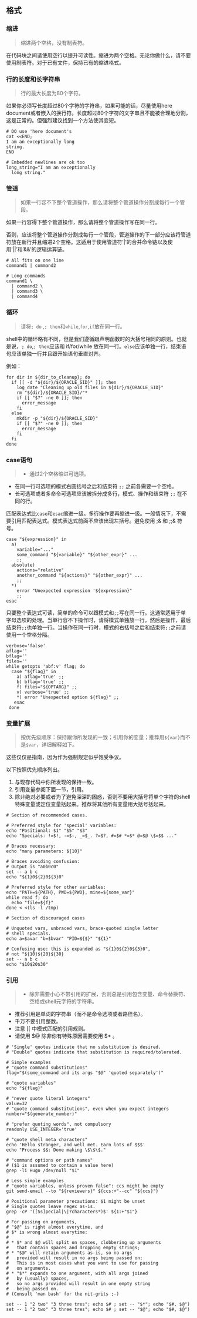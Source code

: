 ## 格式
### 缩进
> 缩进两个空格，没有制表符。

在代码块之间请使用空行以提升可读性。缩进为两个空格。无论你做什么，请不要使用制表符。对于已有文件，保持已有的缩进格式。

### 行的长度和长字符串
> 行的最大长度为80个字符。

如果你必须写长度超过80个字符的字符串，如果可能的话，尽量使用here document或者嵌入的换行符。长度超过80个字符的文字串且不能被合理地分割，这是正常的。但强烈建议找到一个方法使其变短。
```shell
# DO use 'here document's
cat <<END;
I am an exceptionally long
string.
END

# Embedded newlines are ok too
long_string="I am an exceptionally
  long string."
```
### 管道
> 如果一行容不下整个管道操作，那么请将整个管道操作分割成每行一个管段。

如果一行容得下整个管道操作，那么请将整个管道操作写在同一行。

否则，应该将整个管道操作分割成每行一个管段，管道操作的下一部分应该将管道符放在新行并且缩进2个空格。这适用于使用管道符’|’的合并命令链以及使用’||’和’&&’的逻辑运算链。
```shell
# All fits on one line
command1 | command2

# Long commands
command1 \
  | command2 \
  | command3 \
  | command4
```
### 循环
> 请将`; do` ,`; then`和`while`,`for`,`if`放在同一行。

shell中的循环略有不同，但是我们遵循跟声明函数时的大括号相同的原则。也就是说，`; do`,`; then`应该和 if/for/while 放在同一行。`else`应该单独一行，结束语句应该单独一行并且跟开始语句垂直对齐。

例如：
```shell
for dir in ${dir_to_cleanup}; do
  if [[ -d "${dir}/${ORACLE_SID}" ]]; then
    log_date "Cleaning up old files in ${dir}/${ORACLE_SID}"
	rm "${dir}/${ORACLE_SID}/"*
	if [[ "$?" -ne 0 ]]; then
	  error_message
	fi
  else
    mkdir -p "${dir}/${ORACLE_SID}"
	if [[ "$?" -ne 0 ]]; then
	  error_message
	fi
  fi
done
```
### case语句
> - 通过2个空格缩进可选项。
- 在同一行可选项的模式右圆括号之后和结束符 `;;` 之前各需要一个空格。
- 长可选项或者多命令可选项应该被拆分成多行，模式、操作和结束符 `;;` 在不同的行。

匹配表达式比`case`和`esac`缩进一级。多行操作要再缩进一级。一般情况下，不需要引用匹配表达式。模式表达式前面不应该出现左括号。避免使用 ;& 和 ;;& 符号。
```shell
case "${expression}" in
  a)
    variable="..."
	some_command "${variable}" "${other_expr}" ...
	;;
  absolute)
    actions="relative"
	another_command "${actions}" "${other_expr}" ...
	;;
  *)
    error "Unexpected expression '${expression}"
	;;
esac
```
只要整个表达式可读，简单的命令可以跟模式和`;;`写在同一行。这通常适用于单字母选项的处理。当单行容不下操作时，请将模式单独放一行，然后是操作，最后结束符`;;`也单独一行。当操作在同一行时，模式的右括号之后和结束符`;;`之前请使用一个空格分隔。
```shell
verbose='false'
aflag=''
bflag=''
files=''
while getopts 'abf:v' flag; do
  case "${flag}" in
    a) aflag='true' ;;
	b) bflag='true' ;;
	f) files="${OPTARG}" ;;
	v) verbose='true' ;;
	*) error "Unexpected option ${flag}" ;;
   esac
 done
```
### 变量扩展
> 按优先级顺序：保持跟你所发现的一致；引用你的变量；推荐用`${var}`而不是`$var`，详细解释如下。

这些仅仅是指南，因为作为强制规定似乎饱受争议。

以下按照优先顺序列出。

1. 与现存代码中你所发现的保持一致。
2. 引用变量参阅下面一节，引用。
3. 除非绝对必要或者为了避免深深的困惑，否则不要用大括号将单个字符的shell特殊变量或定位变量括起来。推荐将其他所有变量用大括号括起来。

```shell
# Section of recommended cases.

# Preferred style for 'special' variables:
echo "Positional: $1" "$5" "$3"
echo "Specials: !=$!, -=$-, _=$_. ?=$?, #=$# *=$* @=$@ \$=$$ ..."

# Braces necessary:
echo "many parameters: ${10}"

# Braces avoiding confusion:
# Output is "a0b0c0"
set -- a b c
echo "${1}0${2}0${3}0"

# Preferred style for other variables:
echo "PATH=${PATH}, PWD=${PWD}, mine=${some_var}"
while read f; do
  echo "file=${f}"
done < <(ls -l /tmp)

# Section of discouraged cases

# Unquoted vars, unbraced vars, brace-quoted single letter
# shell specials.
echo a=$avar "b=$bvar" "PID=${$}" "${1}"

# Confusing use: this is expanded as "${1}0${2}0${3}0",
# not "${10}${20}${30}
set -- a b c
echo "$10$20$30"
```
### 引用
> - 除非需要小心不带引用的扩展，否则总是引用包含变量、命令替换符、空格或shell元字符的字符串。
- 推荐引用是单词的字符串（而不是命令选项或者路径名）。
- 千万不要引用整数。
- 注意 [[ 中模式匹配的引用规则。
- 请使用 $@ 除非你有特殊原因需要使用 $* 。

```shell
# 'Single' quotes indicate that no substitution is desired.
# "Double" quotes indicate that substitution is required/tolerated.

# Simple examples
# "quote command substitutions"
flag="$(some_command and its args "$@" 'quoted separately')"

# "quote variables"
echo "${flag}"

# "never quote literal integers"
value=32
# "quote command substitutions", even when you expect integers
number="$(generate_number)"

# "prefer quoting words", not compulsory
readonly USE_INTEGER='true'

# "quote shell meta characters"
echo 'Hello stranger, and well met. Earn lots of $$$'
echo "Process $$: Done making \$\$\$."

# "command options or path names"
# ($1 is assumed to contain a value here)
grep -li Hugo /dev/null "$1"

# Less simple examples
# "quote variables, unless proven false": ccs might be empty
git send-email --to "${reviewers}" ${ccs:+"--cc" "${ccs}"}

# Positional parameter precautions: $1 might be unset
# Single quotes leave regex as-is.
grep -cP '([Ss]pecial|\|?characters*)$' ${1:+"$1"}

# For passing on arguments,
# "$@" is right almost everytime, and
# $* is wrong almost everytime:
#
# * $* and $@ will split on spaces, clobbering up arguments
#   that contain spaces and dropping empty strings;
# * "$@" will retain arguments as-is, so no args
#   provided will result in no args being passed on;
#   This is in most cases what you want to use for passing
#   on arguments.
# * "$*" expands to one argument, with all args joined
#   by (usually) spaces,
#   so no args provided will result in one empty string
#   being passed on.
# (Consult 'man bash' for the nit-grits ;-)

set -- 1 "2 two" "3 three tres"; echo $# ; set -- "$*"; echo "$#, $@")
set -- 1 "2 two" "3 three tres"; echo $# ; set -- "$@"; echo "$#, $@")
```